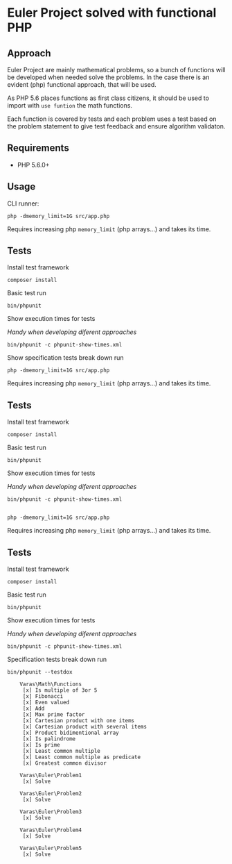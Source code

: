 # Euler Project solved with functional PHP

## Approach

Euler Project are mainly mathematical problems, so a bunch of functions will be developed
when needed solve the problems. In the case there is an evident (php) functional approach,
that will be used.

As PHP 5.6 places functions as first class citizens, it should be used to import
with `use funtion` the math functions.

Each function is covered by tests and each problem uses a test based on the problem
statement to give test feedback and ensure algorithm validaton.

## Requirements

- PHP 5.6.0+

## Usage

CLI runner:

    php -dmemory_limit=1G src/app.php

Requires increasing php `memory_limit` (php arrays...) and takes its time.

## Tests

Install test framework

    composer install

Basic test run

    bin/phpunit
Show execution times for tests

*Handy when developing diferent approaches*

    bin/phpunit -c phpunit-show-times.xml

Show specification tests break down run


    php -dmemory_limit=1G src/app.php

Requires increasing php `memory_limit` (php arrays...) and takes its time.

## Tests

Install test framework

    composer install

Basic test run

    bin/phpunit
Show execution times for tests

*Handy when developing diferent approaches*

    bin/phpunit -c phpunit-show-times.xml


    php -dmemory_limit=1G src/app.php

Requires increasing php `memory_limit` (php arrays...) and takes its time.

## Tests

Install test framework

    composer install

Basic test run

    bin/phpunit

Show execution times for tests

*Handy when developing diferent approaches*

    bin/phpunit -c phpunit-show-times.xml

Specification tests break down run

    bin/phpunit --testdox

        Varas\Math\Functions
         [x] Is multiple of 3or 5
         [x] Fibonacci
         [x] Even valued
         [x] Add
         [x] Max prime factor
         [x] Cartesian product with one items
         [x] Cartesian product with several items
         [x] Product bidimentional array
         [x] Is palindrome
         [x] Is prime
         [x] Least common multiple
         [x] Least common multiple as predicate
         [x] Greatest common divisor

        Varas\Euler\Problem1
         [x] Solve

        Varas\Euler\Problem2
         [x] Solve

        Varas\Euler\Problem3
         [x] Solve

        Varas\Euler\Problem4
         [x] Solve

        Varas\Euler\Problem5
         [x] Solve
